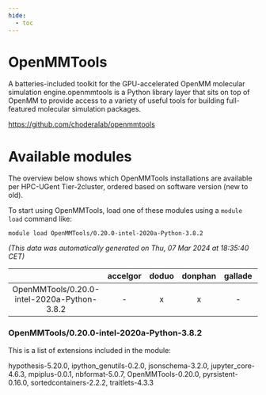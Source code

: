 ```yaml
---
hide:
  - toc
---
```


OpenMMTools
===========


A batteries-included toolkit for the GPU-accelerated OpenMM molecular simulation engine.openmmtools is a Python library layer that sits on top of OpenMM to provide access to a variety of useful tools for building full-featured molecular simulation packages.

https://github.com/choderalab/openmmtools
# Available modules


The overview below shows which OpenMMTools installations are available per HPC-UGent Tier-2cluster, ordered based on software version (new to old).

To start using OpenMMTools, load one of these modules using a `module load` command like:

```shell
module load OpenMMTools/0.20.0-intel-2020a-Python-3.8.2
```

*(This data was automatically generated on Thu, 07 Mar 2024 at 18:35:40 CET)*  

| |accelgor|doduo|donphan|gallade|joltik|skitty|
| :---: | :---: | :---: | :---: | :---: | :---: | :---: |
|OpenMMTools/0.20.0-intel-2020a-Python-3.8.2|-|x|x|-|x|x|


### OpenMMTools/0.20.0-intel-2020a-Python-3.8.2

This is a list of extensions included in the module:

hypothesis-5.20.0, ipython_genutils-0.2.0, jsonschema-3.2.0, jupyter_core-4.6.3, mpiplus-0.0.1, nbformat-5.0.7, OpenMMTools-0.20.0, pyrsistent-0.16.0, sortedcontainers-2.2.2, traitlets-4.3.3